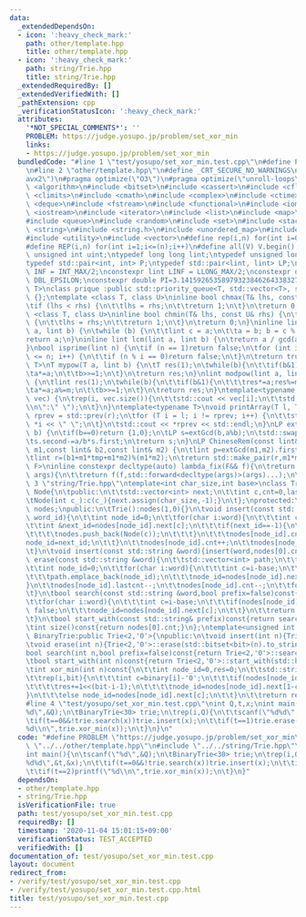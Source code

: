 ```yaml
---
data:
  _extendedDependsOn:
  - icon: ':heavy_check_mark:'
    path: other/template.hpp
    title: other/template.hpp
  - icon: ':heavy_check_mark:'
    path: string/Trie.hpp
    title: string/Trie.hpp
  _extendedRequiredBy: []
  _extendedVerifiedWith: []
  _pathExtension: cpp
  _verificationStatusIcon: ':heavy_check_mark:'
  attributes:
    '*NOT_SPECIAL_COMMENTS*': ''
    PROBLEM: https://judge.yosupo.jp/problem/set_xor_min
    links:
    - https://judge.yosupo.jp/problem/set_xor_min
  bundledCode: "#line 1 \"test/yosupo/set_xor_min.test.cpp\"\n#define PROBLEM \"https://judge.yosupo.jp/problem/set_xor_min\"\
    \n#line 2 \"other/template.hpp\"\n#define _CRT_SECURE_NO_WARNINGS\n#pragma target(\"\
    avx2\")\n#pragma optimize(\"O3\")\n#pragma optimize(\"unroll-loops\")\n#include\
    \ <algorithm>\n#include <bitset>\n#include <cassert>\n#include <cfloat>\n#include\
    \ <climits>\n#include <cmath>\n#include <complex>\n#include <ctime>\n#include\
    \ <deque>\n#include <fstream>\n#include <functional>\n#include <iomanip>\n#include\
    \ <iostream>\n#include <iterator>\n#include <list>\n#include <map>\n#include <memory>\n\
    #include <queue>\n#include <random>\n#include <set>\n#include <stack>\n#include\
    \ <string>\n#include <string.h>\n#include <unordered_map>\n#include <unordered_set>\n\
    #include <utility>\n#include <vector>\n#define rep(i,n) for(int i=0;i<(n);i++)\n\
    #define REP(i,n) for(int i=1;i<=(n);i++)\n#define all(V) V.begin(),V.end()\ntypedef\
    \ unsigned int uint;\ntypedef long long lint;\ntypedef unsigned long long ulint;\n\
    typedef std::pair<int, int> P;\ntypedef std::pair<lint, lint> LP;\nconstexpr int\
    \ INF = INT_MAX/2;\nconstexpr lint LINF = LLONG_MAX/2;\nconstexpr double eps =\
    \ DBL_EPSILON;\nconstexpr double PI=3.141592653589793238462643383279;\ntemplate<class\
    \ T>\nclass prique :public std::priority_queue<T, std::vector<T>, std::greater<T>>\
    \ {};\ntemplate <class T, class U>\ninline bool chmax(T& lhs, const U& rhs) {\n\
    \tif (lhs < rhs) {\n\t\tlhs = rhs;\n\t\treturn 1;\n\t}\n\treturn 0;\n}\ntemplate\
    \ <class T, class U>\ninline bool chmin(T& lhs, const U& rhs) {\n\tif (lhs > rhs)\
    \ {\n\t\tlhs = rhs;\n\t\treturn 1;\n\t}\n\treturn 0;\n}\ninline lint gcd(lint\
    \ a, lint b) {\n\twhile (b) {\n\t\tlint c = a;\n\t\ta = b; b = c % b;\n\t}\n\t\
    return a;\n}\ninline lint lcm(lint a, lint b) {\n\treturn a / gcd(a, b) * b;\n\
    }\nbool isprime(lint n) {\n\tif (n == 1)return false;\n\tfor (int i = 2; i * i\
    \ <= n; i++) {\n\t\tif (n % i == 0)return false;\n\t}\n\treturn true;\n}\ntemplate<typename\
    \ T>\nT mypow(T a, lint b) {\n\tT res(1);\n\twhile(b){\n\t\tif(b&1)res*=a;\n\t\
    \ta*=a;\n\t\tb>>=1;\n\t}\n\treturn res;\n}\nlint modpow(lint a, lint b, lint m)\
    \ {\n\tlint res(1);\n\twhile(b){\n\t\tif(b&1){\n\t\t\tres*=a;res%=m;\n\t\t}\n\t\
    \ta*=a;a%=m;\n\t\tb>>=1;\n\t}\n\treturn res;\n}\ntemplate<typename T>\nvoid printArray(std::vector<T>&\
    \ vec) {\n\trep(i, vec.size()){\n\t\tstd::cout << vec[i];\n\t\tstd::cout<<(i==(int)vec.size()-1?\"\
    \\n\":\" \");\n\t}\n}\ntemplate<typename T>\nvoid printArray(T l, T r) {\n\tT\
    \ rprev = std::prev(r);\n\tfor (T i = l; i != rprev; i++) {\n\t\tstd::cout <<\
    \ *i << \" \";\n\t}\n\tstd::cout << *rprev << std::endl;\n}\nLP extGcd(lint a,lint\
    \ b) {\n\tif(b==0)return {1,0};\n\tLP s=extGcd(b,a%b);\n\tstd::swap(s.first,s.second);\n\
    \ts.second-=a/b*s.first;\n\treturn s;\n}\nLP ChineseRem(const lint& b1,const lint&\
    \ m1,const lint& b2,const lint& m2) {\n\tlint p=extGcd(m1,m2).first;\n\tlint tmp=(b2-b1)*p%m2;\n\
    \tlint r=(b1+m1*tmp+m1*m2)%(m1*m2);\n\treturn std::make_pair(r,m1*m2);\n}\ntemplate<typename\
    \ F>\ninline constexpr decltype(auto) lambda_fix(F&& f){\n\treturn [f=std::forward<F>(f)](auto&&...\
    \ args){\n\t\treturn f(f,std::forward<decltype(args)>(args)...);\n\t};\n}\n#line\
    \ 3 \"string/Trie.hpp\"\ntemplate<int char_size,int base>\nclass Trie{\n\tclass\
    \ Node{\n\tpublic:\n\t\tstd::vector<int> next;\n\t\tint c,cnt=0,lastcnt=0;\n\t\
    \tNode(int c_):c(c_){next.assign(char_size,-1);}\n\t};\nprotected:\n\tstd::vector<Node>\
    \ nodes;\npublic:\n\tTrie():nodes(1,0){}\n\tvoid insert(const std::string &word,int\
    \ word_id){\n\t\tint node_id=0;\n\t\tfor(char i:word){\n\t\t\tint c=i-base;\n\t\
    \t\tint &next_id=nodes[node_id].next[c];\n\t\t\tif(next_id==-1){\n\t\t\t\tnext_id=nodes.size();\n\
    \t\t\t\tnodes.push_back(Node(c));\n\t\t\t}\n\t\t\tnodes[node_id].cnt++;\n\t\t\t\
    node_id=next_id;\n\t\t}\n\t\tnodes[node_id].cnt++;\n\t\tnodes[node_id].lastcnt++;\n\
    \t}\n\tvoid insert(const std::string &word){insert(word,nodes[0].cnt);}\n\tvoid\
    \ erase(const std::string &word){\n\t\tstd::vector<int> path;\n\t\tpath.reserve(word.size());\n\
    \t\tint node_id=0;\n\t\tfor(char i:word){\n\t\t\tint c=i-base;\n\t\t\tif(nodes[node_id].next[c]==-1||nodes[node_id].cnt==0)return;\n\
    \t\t\tpath.emplace_back(node_id);\n\t\t\tnode_id=nodes[node_id].next[c];\n\t\t\
    }\n\t\tnodes[node_id].lastcnt--;\n\t\tnodes[node_id].cnt--;\n\t\tfor(int i:path)nodes[i].cnt--;\n\
    \t}\n\tbool search(const std::string &word,bool prefix=false)const{\n\t\tint node_id=0;\n\
    \t\tfor(char i:word){\n\t\t\tint c=i-base;\n\t\t\tif(nodes[node_id].next[c]==-1||nodes[node_id].cnt==0)return\
    \ false;\n\t\t\tnode_id=nodes[node_id].next[c];\n\t\t}\n\t\treturn prefix||nodes[node_id].lastcnt;\n\
    \t}\n\tbool start_with(const std::string& prefix)const{return search(prefix,true);}\n\
    \tint size()const{return nodes[0].cnt;}\n};\ntemplate<unsigned int bit>\nclass\
    \ BinaryTrie:public Trie<2,'0'>{\npublic:\n\tvoid insert(int n){Trie<2,'0'>::insert(std::bitset<bit>(n).to_string());}\n\
    \tvoid erase(int n){Trie<2,'0'>::erase(std::bitset<bit>(n).to_string());}\n\t\
    bool search(int n,bool prefix=false)const{return Trie<2,'0'>::search(std::bitset<bit>(n).to_string());}\n\
    \tbool start_with(int n)const{return Trie<2,'0'>::start_with(std::bitset<bit>(n).to_string());}\n\
    \tint xor_min(int n)const{\n\t\tint node_id=0,res=0;\n\t\tstd::string binary=std::bitset<bit>(n).to_string();\n\
    \t\trep(i,bit){\n\t\t\tint c=binary[i]-'0';\n\t\t\tif(nodes[node_id].next[c]==-1||nodes[nodes[node_id].next[c]].cnt==0){\n\
    \t\t\t\tres+=1<<(bit-i-1);\n\t\t\t\tnode_id=nodes[node_id].next[1-c];\n\t\t\t\
    }\n\t\t\telse node_id=nodes[node_id].next[c];\n\t\t}\n\t\treturn res;\n\t}\n};\n\
    #line 4 \"test/yosupo/set_xor_min.test.cpp\"\nint Q,t,x;\nint main(){\n\tscanf(\"\
    %d\",&Q);\n\tBinaryTrie<30> trie;\n\trep(i,Q){\n\t\tscanf(\"%d%d\",&t,&x);\n\t\
    \tif(t==0&&!trie.search(x))trie.insert(x);\n\t\tif(t==1)trie.erase(x);\n\t\tif(t==2)printf(\"\
    %d\\n\",trie.xor_min(x));\n\t}\n}\n"
  code: "#define PROBLEM \"https://judge.yosupo.jp/problem/set_xor_min\"\n#include\
    \ \"../../other/template.hpp\"\n#include \"../../string/Trie.hpp\"\nint Q,t,x;\n\
    int main(){\n\tscanf(\"%d\",&Q);\n\tBinaryTrie<30> trie;\n\trep(i,Q){\n\t\tscanf(\"\
    %d%d\",&t,&x);\n\t\tif(t==0&&!trie.search(x))trie.insert(x);\n\t\tif(t==1)trie.erase(x);\n\
    \t\tif(t==2)printf(\"%d\\n\",trie.xor_min(x));\n\t}\n}"
  dependsOn:
  - other/template.hpp
  - string/Trie.hpp
  isVerificationFile: true
  path: test/yosupo/set_xor_min.test.cpp
  requiredBy: []
  timestamp: '2020-11-04 15:01:15+09:00'
  verificationStatus: TEST_ACCEPTED
  verifiedWith: []
documentation_of: test/yosupo/set_xor_min.test.cpp
layout: document
redirect_from:
- /verify/test/yosupo/set_xor_min.test.cpp
- /verify/test/yosupo/set_xor_min.test.cpp.html
title: test/yosupo/set_xor_min.test.cpp
---
```

